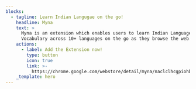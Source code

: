 ```yaml
---
blocks:
  - tagline: Learn Indian Langugae on the go!
    headline: Myna
    text: >
      Myna is an extension which enables users to learn Indian Language
      Vocabulary across 10+ languages on the go as they browse the web.
    actions:
      - label: Add the Extension now!
        type: button
        icon: true
        link: >-
          https://chrome.google.com/webstore/detail/myna/naclclhcgpiohboakbpflkifgepmblni
    _template: hero
---
```


